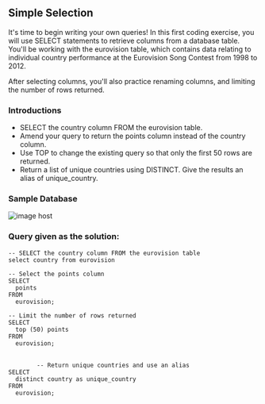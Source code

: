 ## Simple Selection

It's time to begin writing your own queries! In this first coding exercise, you will use SELECT statements to retrieve columns from a database table. You'll be working with the eurovision table, which contains data relating to individual country performance at the Eurovision Song Contest from 1998 to 2012.

After selecting columns, you'll also practice renaming columns, and limiting the number of rows returned.

### Introductions
- SELECT the country column FROM the eurovision table.
- Amend your query to return the points column instead of the country column.
- Use TOP to change the existing query so that only the first 50 rows are returned.
- Return a list of unique countries using DISTINCT. Give the results an alias of unique_country.

### Sample Database
<img src="https://images2.imgbox.com/7b/bf/F4vHrpJV_o.png" alt="image host"/>


### Query given as the solution:

<html>
    <section>
    <pre><code>-- SELECT the country column FROM the eurovision table
select country from eurovision</code></pre>
  </section>  
    <section>
    <pre><code>-- Select the points column
SELECT 
  points 
FROM 
  eurovision;</code></pre>
  </section>  
    <section>
    <pre><code>-- Limit the number of rows returned
SELECT 
  top (50) points 
FROM 
  eurovision;</code></pre>
  </section>  
<section>
    <pre>
        <code>
        -- Return unique countries and use an alias
SELECT 
  distinct country as unique_country 
FROM 
  eurovision;
        </code>
    </pre>
    </section>
    
    
</html>